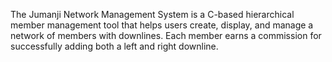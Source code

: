  The Jumanji Network Management System is a C-based hierarchical member management tool that helps users create, display, and manage a network of members with downlines. Each member earns a commission for successfully adding both a left and right downline.


